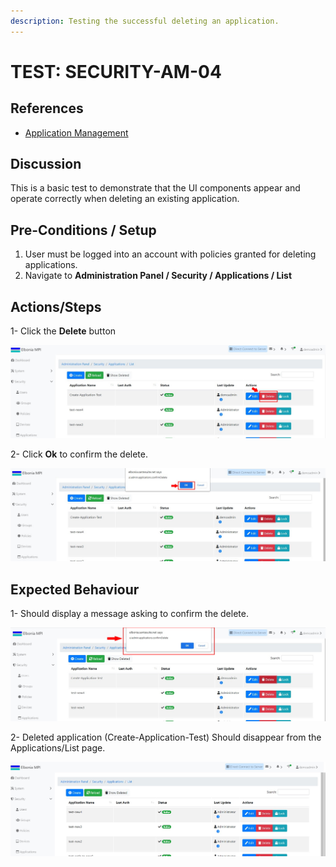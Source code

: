 ```yaml
---
description: Testing the successful deleting an application.
---
```


# TEST: SECURITY-AM-04

## References

* [Application Management](../../../../../../../operations-1/system-administration/security-administration/application-management.md)

## Discussion

This is a basic test to demonstrate that the UI components appear and operate correctly when deleting an existing application.

## Pre-Conditions / Setup

1. User must be logged into an account with policies granted for deleting applications.
2. Navigate to **Administration Panel / Security / Applications / List**



## Actions/Steps

1- Click the **Delete** button

![](<../../../../../../../.gitbook/assets/14 (1).jpg>)

2- Click  **Ok** to confirm the delete.

![](<../../../../../../../.gitbook/assets/16 (1).jpg>)

## Expected Behaviour

1- Should display a message asking to confirm the delete.

![](<../../../../../../../.gitbook/assets/15 (2).jpg>)

2- Deleted application (Create-Application-Test) Should disappear from the Applications/List page.

![](<../../../../../../../.gitbook/assets/17 (1).jpg>)
